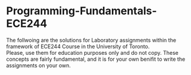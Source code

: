 # Programming-Fundamentals-ECE244

The follwoing are the solutions for Laboratory assignments within the framework of ECE244 Course in the University of Toronto.
<br />Please, use them for education purposes only and do not copy. These concepts are fairly fundamental, and it is for your own benifit to write the assignments on your own.
<br />
